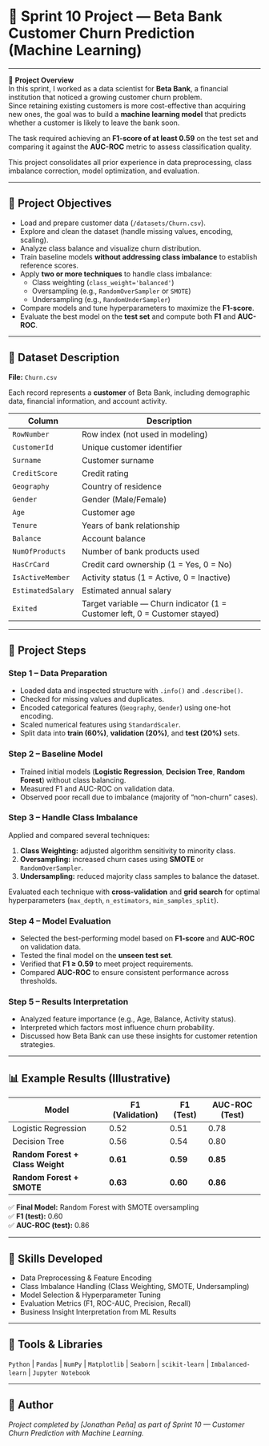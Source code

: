 # 🏦 Sprint 10 Project — Beta Bank Customer Churn Prediction (Machine Learning)

---

🧠 **Project Overview**  
In this sprint, I worked as a data scientist for **Beta Bank**, a financial institution that noticed a growing customer churn problem.  
Since retaining existing customers is more cost-effective than acquiring new ones, the goal was to build a **machine learning model** that predicts whether a customer is likely to leave the bank soon.  

The task required achieving an **F1-score of at least 0.59** on the test set and comparing it against the **AUC-ROC** metric to assess classification quality.

This project consolidates all prior experience in data preprocessing, class imbalance correction, model optimization, and evaluation.

---

## 🎯 Project Objectives
- Load and prepare customer data (`/datasets/Churn.csv`).  
- Explore and clean the dataset (handle missing values, encoding, scaling).  
- Analyze class balance and visualize churn distribution.  
- Train baseline models **without addressing class imbalance** to establish reference scores.  
- Apply **two or more techniques** to handle class imbalance:
  - Class weighting (`class_weight='balanced'`)
  - Oversampling (e.g., `RandomOverSampler` or `SMOTE`)
  - Undersampling (e.g., `RandomUnderSampler`)
- Compare models and tune hyperparameters to maximize the **F1-score**.  
- Evaluate the best model on the **test set** and compute both **F1** and **AUC-ROC**.  

---

## 📁 Dataset Description
**File:** `Churn.csv`

Each record represents a **customer** of Beta Bank, including demographic data, financial information, and account activity.

| Column | Description |
|---------|--------------|
| `RowNumber` | Row index (not used in modeling) |
| `CustomerId` | Unique customer identifier |
| `Surname` | Customer surname |
| `CreditScore` | Credit rating |
| `Geography` | Country of residence |
| `Gender` | Gender (Male/Female) |
| `Age` | Customer age |
| `Tenure` | Years of bank relationship |
| `Balance` | Account balance |
| `NumOfProducts` | Number of bank products used |
| `HasCrCard` | Credit card ownership (1 = Yes, 0 = No) |
| `IsActiveMember` | Activity status (1 = Active, 0 = Inactive) |
| `EstimatedSalary` | Estimated annual salary |
| `Exited` | Target variable — Churn indicator (1 = Customer left, 0 = Customer stayed) |

---

## 🧩 Project Steps

### Step 1 – Data Preparation  
- Loaded data and inspected structure with `.info()` and `.describe()`.  
- Checked for missing values and duplicates.  
- Encoded categorical features (`Geography`, `Gender`) using one-hot encoding.  
- Scaled numerical features using `StandardScaler`.  
- Split data into **train (60%)**, **validation (20%)**, and **test (20%)** sets.

### Step 2 – Baseline Model  
- Trained initial models (**Logistic Regression**, **Decision Tree**, **Random Forest**) without class balancing.  
- Measured F1 and AUC-ROC on validation data.  
- Observed poor recall due to imbalance (majority of “non-churn” cases).

### Step 3 – Handle Class Imbalance  
Applied and compared several techniques:
1. **Class Weighting:** adjusted algorithm sensitivity to minority class.  
2. **Oversampling:** increased churn cases using **SMOTE** or `RandomOverSampler`.  
3. **Undersampling:** reduced majority class samples to balance the dataset.  

Evaluated each technique with **cross-validation** and **grid search** for optimal hyperparameters (`max_depth`, `n_estimators`, `min_samples_split`).

### Step 4 – Model Evaluation  
- Selected the best-performing model based on **F1-score** and **AUC-ROC** on validation data.  
- Tested the final model on the **unseen test set**.  
- Verified that **F1 ≥ 0.59** to meet project requirements.  
- Compared **AUC-ROC** to ensure consistent performance across thresholds.  

### Step 5 – Results Interpretation  
- Analyzed feature importance (e.g., Age, Balance, Activity status).  
- Interpreted which factors most influence churn probability.  
- Discussed how Beta Bank can use these insights for customer retention strategies.

---

## 📊 Example Results (Illustrative)

| Model | F1 (Validation) | F1 (Test) | AUC-ROC (Test) |
|--------|------------------|------------|----------------|
| Logistic Regression | 0.52 | 0.51 | 0.78 |
| Decision Tree | 0.56 | 0.54 | 0.80 |
| **Random Forest + Class Weight** | **0.61** | **0.59** | **0.85** |
| **Random Forest + SMOTE** | **0.63** | **0.60** | **0.86** |

✅ **Final Model:** Random Forest with SMOTE oversampling  
✅ **F1 (test):** 0.60  
✅ **AUC-ROC (test):** 0.86  

---

## 💼 Skills Developed
- Data Preprocessing & Feature Encoding  
- Class Imbalance Handling (Class Weighting, SMOTE, Undersampling)  
- Model Selection & Hyperparameter Tuning  
- Evaluation Metrics (F1, ROC-AUC, Precision, Recall)  
- Business Insight Interpretation from ML Results  

---

## 🧰 Tools & Libraries
`Python` | `Pandas` | `NumPy` | `Matplotlib` | `Seaborn` | `scikit-learn` | `Imbalanced-learn` | `Jupyter Notebook`

---

## 👤 Author  
*Project completed by [Jonathan Peña] as part of Sprint 10 — Customer Churn Prediction with Machine Learning.*
